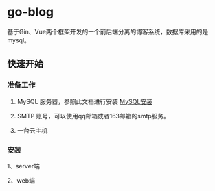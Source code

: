 # go-blog
基于Gin、Vue两个框架开发的一个前后端分离的博客系统，数据库采用的是mysql。

## 快速开始

### 准备工作

1. MySQL 服务器，参照此文档进行安装 [MySQL安装]()

2. SMTP 账号，可以使用qq邮箱或者163邮箱的smtp服务。  

3. 一台云主机  


### 安装

1、server端

2、web端
